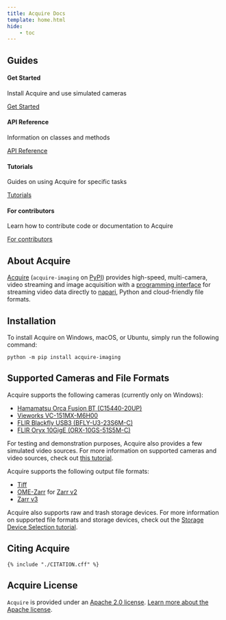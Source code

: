 ```yaml
---
title: Acquire Docs
template: home.html
hide:
    - toc
---
```


## Guides

<div class="cards">
    <div class="card">
        <h4>Get Started</h4>
        <p>Install Acquire and use simulated cameras</p>
        <a href="get_started" class="button">Get Started</a>
    </div>
    <div class="card">
        <h4>API Reference</h4>
        <p>Information on classes and methods</p>
        <a href="api_reference" class="button">API Reference</a>
    </div>
    <div class="card">
        <h4>Tutorials</h4>
        <p>Guides on using Acquire for specific tasks</p>
        <a href="tutorials" class="button">Tutorials</a>
    </div>
    <div class="card">
        <h4>For contributors</h4>
        <p>Learn how to contribute code or documentation to Acquire</p>
        <a href="for_contributors" class="button">For contributors</a>
    </div>
</div>

##  About Acquire

[Acquire](https://github.com/acquire-project/acquire-python) (`acquire-imaging` on [PyPI](https://pypi.org/project/acquire-imaging/)) provides high-speed, multi-camera, video streaming and image acquisition with a [programming interface](api_reference.md) for streaming video data directly to [napari](https://napari.org/stable/), Python and cloud-friendly file formats.

## Installation

To install Acquire on Windows, macOS, or Ubuntu, simply run the following command:

```
python -m pip install acquire-imaging
```

## Supported Cameras and File Formats
Acquire supports the following cameras (currently only on Windows):

- [Hamamatsu Orca Fusion BT (C15440-20UP)](https://www.hamamatsu.com/eu/en/product/cameras/cmos-cameras/C15440-20UP.html)
- [Vieworks VC-151MX-M6H00](https://www.visionsystech.com/products/cameras/vieworks-vc-151mx-sony-imx411-sensor-ultra-high-resolution-cmos-camera-151-mp)
- [FLIR Blackfly USB3 (BFLY-U3-23S6M-C)](https://www.flir.com/products/blackfly-usb3/?model=BFLY-U3-23S6M-C&vertical=machine+vision&segment=iis)
- [FLIR Oryx 10GigE (ORX-10GS-51S5M-C)](https://www.flir.com/products/oryx-10gige/?model=ORX-10GS-51S5M-C&vertical=machine+vision&segment=iis)

For testing and demonstration purposes, Acquire also provides a few simulated video sources. For more information on supported cameras and video sources, check out [this tutorial](./tutorials/setup_acquisition/drivers.md).

Acquire supports the following output file formats:

- [Tiff](https://en.wikipedia.org/wiki/TIFF)
- [OME-Zarr](https://ngff.openmicroscopy.org/latest/) for [Zarr v2](https://zarr.readthedocs.io/en/stable/spec/v2.html)
- [Zarr v3](https://zarr.readthedocs.io/en/stable/spec/v3.html)

Acquire also supports raw and trash storage devices. For more information on supported file formats and storage devices, check out the [Storage Device Selection tutorial](./tutorials/setup_acquisition/storage.md).

## Citing Acquire

~~~
{% include "./CITATION.cff" %}
~~~

## Acquire License
`Acquire` is provided under an [Apache 2.0 license](https://github.com/acquire-project/acquire-python/blob/main/LICENSE). [Learn more about the Apache license](https://www.apache.org/licenses/LICENSE-2.0).
